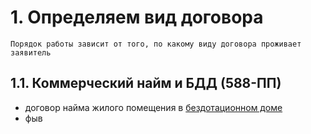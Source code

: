   
   
# 1. Определяем вид договора  
	Порядок работы зависит от того, по какому виду договора проживает заявитель  
## 1.1. Коммерческий найм и БДД (588-ПП)  
* договор найма жилого помещения в [бездотационном доме](Список%20бездотационных%20домов.md)   
* фыв  
